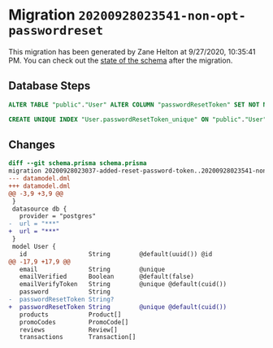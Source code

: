 # Migration `20200928023541-non-opt-passwordreset`

This migration has been generated by Zane Helton at 9/27/2020, 10:35:41 PM.
You can check out the [state of the schema](./schema.prisma) after the migration.

## Database Steps

```sql
ALTER TABLE "public"."User" ALTER COLUMN "passwordResetToken" SET NOT NULL

CREATE UNIQUE INDEX "User.passwordResetToken_unique" ON "public"."User"("passwordResetToken")
```

## Changes

```diff
diff --git schema.prisma schema.prisma
migration 20200928023037-added-reset-password-token..20200928023541-non-opt-passwordreset
--- datamodel.dml
+++ datamodel.dml
@@ -3,9 +3,9 @@
 }
 datasource db {
   provider = "postgres"
-  url = "***"
+  url = "***"
 }
 model User {
   id                 String        @default(uuid()) @id
@@ -17,9 +17,9 @@
   email              String        @unique
   emailVerified      Boolean       @default(false)
   emailVerifyToken   String        @unique @default(cuid())
   password           String
-  passwordResetToken String?
+  passwordResetToken String        @unique @default(cuid())
   products           Product[]
   promoCodes         PromoCode[]
   reviews            Review[]
   transactions       Transaction[]
```


